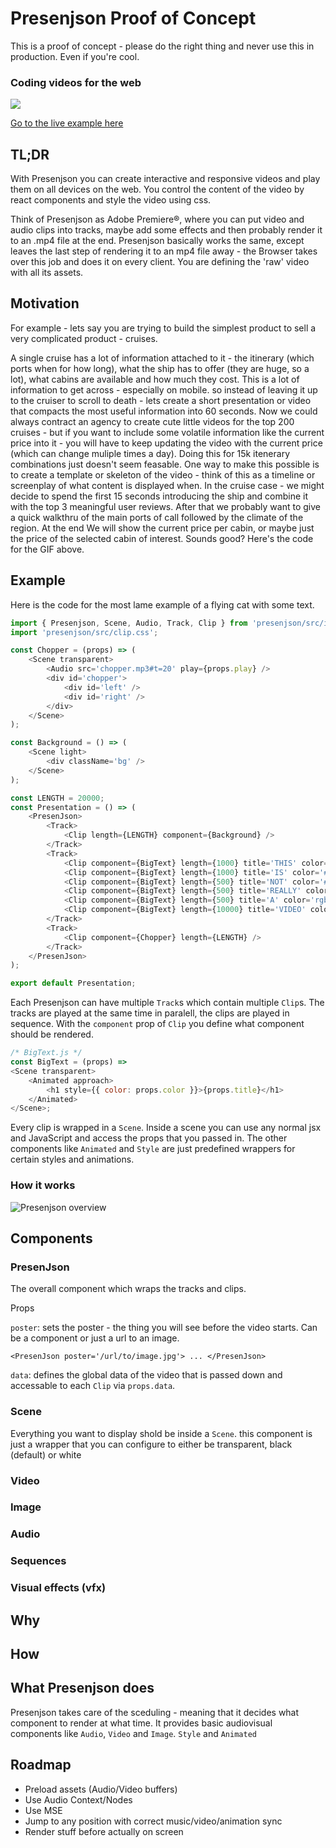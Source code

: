 # Presenjson Proof of Concept
This is a proof of concept - please do the right thing and never use this in production. Even if you're cool.
### Coding videos for the web

![](example/example.gif)

[Go to the live example here](https://example-presenjson.now.sh/)

## TL;DR
With Presenjson you can create interactive and responsive videos and play them on all devices on the web. You control the content of the video by react components and style the video using css.

Think of Presenjson as Adobe Premiere®, where you can put video and audio clips into tracks, maybe add some effects and then probably render it to an .mp4 file at the end. Presenjson basically works the same, except leaves the last step of rendering it to an mp4 file away - the Browser takes over this job and does it on every client. You are defining the 'raw' video with all its assets.

## Motivation
For example - lets say you are trying to build the simplest product to sell a very complicated product - cruises. 

A single cruise has a lot of information  attached to it - the itinerary (which ports when for how long), what the ship has to offer (they are huge, so a lot), what cabins are available and how much they cost. This is a lot of information to get across - especially on mobile. so instead of leaving it up to the cruiser to scroll to death - lets create a short presentation or video that compacts the most useful information into 60 seconds. Now we could always contract an agency to create cute little videos for the top 200 cruises - but if you want to include some volatile information like the current price into it - you will have to keep updating the video with the current price (which can change muliple times a day). Doing this for 15k itenerary combinations just doesn't seem feasable. One way to make this possible is to create a template or skeleton of the video - think of this as a timeline or screenplay of what content is displayed when. In the cruise case - we might decide to spend the first 15 seconds introducing the ship and combine it with the top 3 meaningful user reviews. After that we probably want to give a quick walkthru of the main ports of call followed by the climate of the region. At the end We will show the current price per cabin, or maybe just the price of the selected cabin of interest. Sounds good? Here's the code for the GIF above.


## Example
Here is the code for the most lame example of a flying cat with some text.

```JavaScript
import { Presenjson, Scene, Audio, Track, Clip } from 'presenjson/src/index';
import 'presenjson/src/clip.css';

const Chopper = (props) => (
    <Scene transparent>
        <Audio src='chopper.mp3#t=20' play={props.play} />
        <div id='chopper'>
            <div id='left' />
            <div id='right' />
        </div>
    </Scene>
);

const Background = () => (
    <Scene light>
        <div className='bg' />
    </Scene>
);

const LENGTH = 20000;
const Presentation = () => (
    <PresenJson>
        <Track>
            <Clip length={LENGTH} component={Background} />
        </Track>
        <Track>
            <Clip component={BigText} length={1000} title='THIS' color='#105de0' />
            <Clip component={BigText} length={1000} title='IS' color='#36db94' />
            <Clip component={BigText} length={500} title='NOT' color='#000820' />
            <Clip component={BigText} length={500} title='REALLY' color='#A61D55' />
            <Clip component={BigText} length={500} title='A' color='rgb(0, 132, 137)' />
            <Clip component={BigText} length={10000} title='VIDEO' color='#fb5879' />
        </Track>
        <Track>
            <Clip component={Chopper} length={LENGTH} />
        </Track>
    </PresenJson>
);

export default Presentation;
```

Each Presenjson can have multiple `Track`s which contain multiple `Clip`s. The tracks are played at the same time in paralell, the clips are played in sequence. With the `component` prop of `Clip` you define what component should be rendered.

```JavaScript
/* BigText.js */
const BigText = (props) => 
<Scene transparent>
    <Animated approach>
        <h1 style={{ color: props.color }}>{props.title}</h1>
    </Animated>
</Scene>;
```
Every clip is wrapped in a `Scene`. Inside a scene you can use any normal jsx and JavaScript and access the props that you passed in. The other components like `Animated` and `Style` are just predefined wrappers for certain styles and animations.

### How it works

![Presenjson overview](example/presenjson.png)

## Components

### PresenJson

The overall component which wraps the tracks and clips.

Props

`poster`: sets the poster - the thing you will see before the video starts. Can be a component or just a url to an image.

`<PresenJson poster='/url/to/image.jpg'> ... </PresenJson>`

`data`: defines the global data of the video that is passed down and accessable to each `Clip` via `props.data`.

### Scene
Everything you want to display shold be inside a `Scene`. this component is just a wrapper that you can configure to either be transparent, black (default) or white

### Video

### Image

### Audio


### Sequences

### Visual effects (vfx)

## Why

## How

## What Presenjson does
Presenjson takes care of the sceduling - meaning that it decides what component to render at what time. It provides basic audiovisual components like `Audio`, `Video` and `Image`.  `Style` and `Animated`


## Roadmap
- Preload assets (Audio/Video buffers)
- Use Audio Context/Nodes
- Use MSE 
- Jump to any position with correct music/video/animation sync
- Render stuff before actually on screen
